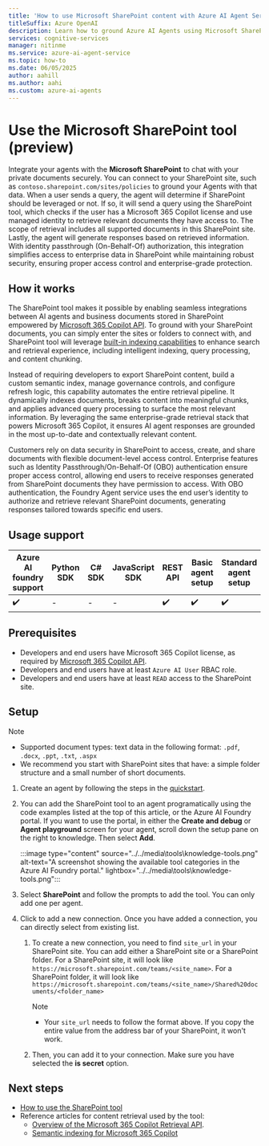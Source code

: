 ```yaml
---
title: 'How to use Microsoft SharePoint content with Azure AI Agent Service'
titleSuffix: Azure OpenAI
description: Learn how to ground Azure AI Agents using Microsoft SharePoint content.
services: cognitive-services
manager: nitinme
ms.service: azure-ai-agent-service
ms.topic: how-to
ms.date: 06/05/2025
author: aahill
ms.author: aahi
ms.custom: azure-ai-agents
---
```

# Use the Microsoft SharePoint tool (preview)

Integrate your agents with the **Microsoft SharePoint** to chat with your private documents securely. You can connect to your SharePoint site, such as `contoso.sharepoint.com/sites/policies` to ground your Agents with that data. When a user sends a query, the agent will determine if SharePoint should be leveraged or not. If so, it will send a query using the SharePoint tool, which checks if the user has a Microsoft 365 Copilot license and use managed identity to retrieve relevant documents they have access to. The scope of retrieval includes all supported documents in this SharePoint site. Lastly, the agent will generate responses based on retrieved information. With identity passthrough (On-Behalf-Of) authorization, this integration simplifies access to enterprise data in SharePoint while maintaining robust security, ensuring proper access control and enterprise-grade protection. 

## How it works
The SharePoint tool makes it possible by enabling seamless integrations between AI agents and business documents stored in SharePoint empowered by [Microsoft 365 Copilot API](https://learn.microsoft.com/en-us/microsoft-365-copilot/extensibility/api-reference/retrieval-api-overview). To ground with your SharePoint documents, you can simply enter the sites or folders to connect with, and SharePoint tool will leverage [built-in indexing capabilities](https://learn.microsoft.com/en-us/microsoftsearch/semantic-index-for-copilot) to enhance search and retrieval experience, including intelligent indexing, query processing, and content chunking.

Instead of requiring developers to export SharePoint content, build a custom semantic index, manage governance controls, and configure refresh logic, this capability automates the entire retrieval pipeline. It dynamically indexes documents, breaks content into meaningful chunks, and applies advanced query processing to surface the most relevant information. By leveraging the same enterprise-grade retrieval stack that powers Microsoft 365 Copilot, it ensures AI agent responses are grounded in the most up-to-date and contextually relevant content. 

Customers rely on data security in SharePoint to access, create, and share documents with flexible document-level access control. Enterprise features such as Identity Passthrough/On-Behalf-Of (OBO) authentication ensure proper access control, allowing end users to receive responses generated from SharePoint documents they have permission to access. With OBO authentication, the Foundry Agent service uses the end user’s identity to authorize and retrieve relevant SharePoint documents, generating responses tailored towards specific end users. 

## Usage support

|Azure AI foundry support  | Python SDK |	C# SDK | JavaScript SDK | REST API |Basic agent setup | Standard agent setup |
|---------|---------|---------|---------|---------|---------|---------|
| ✔️ | - | - | - | ✔️ | ✔️ | ✔️ |

## Prerequisites

* Developers and end users have Microsoft 365 Copilot license, as required by [Microsoft 365 Copilot API](https://learn.microsoft.com/en-us/microsoft-365-copilot/extensibility/api-reference/retrieval-api-overview).
* Developers and end users have at least `Azure AI User` RBAC role. 
* Developers and end users have at least `READ` access to the SharePoint site.

## Setup  

> [!NOTE]
> * Supported document types: text data in the following format: `.pdf`, `.docx`, `.ppt`, `.txt`, `.aspx` 
> * We recommend you start with SharePoint sites that have: a simple folder structure and a small number of short documents. 

1. Create an agent by following the steps in the [quickstart](../../quickstart.md).

1. You can add the SharePoint tool to an agent programatically using the code examples listed at the top of this article, or the Azure AI Foundry portal. If you want to use the portal, in either the **Create and debug** or **Agent playground** screen for your agent, scroll down the setup pane on the right to knowledge. Then select **Add**.

   :::image type="content" source="../../media\tools\knowledge-tools.png" alt-text="A screenshot showing the available tool categories in the Azure AI Foundry portal." lightbox="../../media\tools\knowledge-tools.png":::

1. Select **SharePoint** and follow the prompts to add the tool. You can only add one per agent.

1. Click to add a new connection. Once you have added a connection, you can directly select from existing list.
   1. To create a new connection, you need to find `site_url` in your SharePoint site. You can add either a SharePoint site or a SharePoint folder. For a SharePoint site, it will look like `https://microsoft.sharepoint.com/teams/<site_name>`. For a SharePoint folder, it will look like `https://microsoft.sharepoint.com/teams/<site_name>/Shared%20documents/<folder_name>`

       > [!NOTE]
       > * Your `site_url` needs to follow the format above. If you copy the entire value from the address bar of your SharePoint, it won't work.
    
   1. Then, you can add it to your connection. Make sure you have selected the **is secret** option.

## Next steps

* [How to use the SharePoint tool](./sharepoint-samples.md)
* Reference articles for content retrieval used by the tool:
    * [Overview of the Microsoft 365 Copilot Retrieval API](/microsoft-365-copilot/extensibility/api-reference/retrieval-api-overview).
    * [Semantic indexing for Microsoft 365 Copilot](/microsoftsearch/semantic-index-for-copilot)

